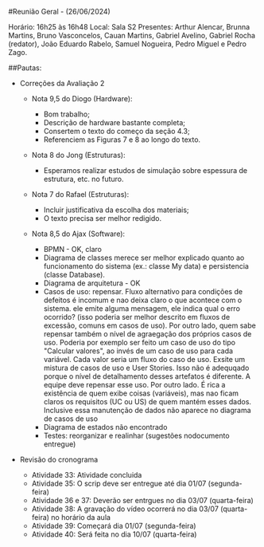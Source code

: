 #Reunião Geral - (26/06/2024)

Horário: 16h25 às 16h48
Local: Sala S2
Presentes: Arthur Alencar, Brunna Martins, Bruno Vasconcelos, Cauan Martins, Gabriel Avelino, Gabriel Rocha (redator),
João Eduardo Rabelo, Samuel Nogueira, Pedro Miguel e Pedro Zago.

##Pautas:

- Correções da Avaliação 2

  - Nota 9,5 do Diogo (Hardware):
    - Bom trabalho;
    - Descrição de hardware bastante completa;
    - Consertem o texto do começo da seção 4.3;
    - Referenciem as Figuras 7 e 8 ao longo do texto.
      
  - Nota 8 do Jong (Estruturas):
     - Esperamos realizar estudos de simulação sobre espessura de estrutura, etc. no futuro.
    
  - Nota 7 do Rafael (Estruturas):
     - Incluir justificativa da escolha dos materiais;
     - O texto precisa ser melhor redigido.
       
  - Nota 8,5 do Ajax (Software):
     - BPMN - OK, claro
     - Diagrama de classes merece ser melhor explicado quanto ao funcionamento do sistema (ex.: classe My data) e persistencia (classe Database).
     - Diagrama de arquitetura - OK
     - Casos de uso: repensar. Fluxo alternativo para condições de defeitos é incomum e nao deixa claro o que acontece com o sistema. ele emite alguma
       mensagem, ele indica qual o erro ocorrido? (isso poderia ser melhor descrito em fluxos de excessão, comuns em casos de uso). Por outro lado, quem sabe
       repensar também o nível de agraegação dos próprios casos de uso. Poderia por exemplo ser feito um caso de uso do tipo "Calcular valores", ao invés de um
       caso de uso para cada variável. Cada valor seria um fluxo do caso de uso. Exsite um mistura de casos de uso e User Stories. Isso não é adequqado porque o
       nível de detalhamento desses artefatos é diferente. A equipe deve repensar esse uso. Por outro lado. É rica a existência de quem exibe coisas (variáveis),
       mas nao ficam claros os requisitos (UC ou US) de quem mantém esses dados. Inclusive essa manutenção de dados não aparece no diagrama de casos de uso
     - Diagrama de estados não encontrado
     - Testes: reorganizar e realinhar (sugestões nodocumento entregue)

- Revisão do cronograma
  - Atividade 33: Atividade concluida
  - Atividade 35: O scrip deve ser entregue até dia 01/07 (segunda-feira)
  - Atividade 36 e 37: Deverão ser entrgues no dia 03/07 (quarta-feira)
  - Atividade 38: A gravação do vídeo ocorrerá no dia 03/07 (quarta-feira) no horário da aula
  - Atividade 39: Começará dia 01/07 (segunda-feira)
  - Atividade 40: Será feita no dia 10/07 (quarta-feira)

